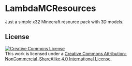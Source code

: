 # LambdaMCResources

Just a simple x32 Minecraft resource pack with 3D models.

## License

[![Creative Commons License](https://licensebuttons.net/l/by-nc-sa/4.0/88x31.png)][LICENSE]  
This work is licensed under a [Creative Commons Attribution-NonCommercial-ShareAlike 4.0 International License][LICENSE].

[LICENSE]: https://creativecommons.org/licenses/by-nc-sa/4.0/
